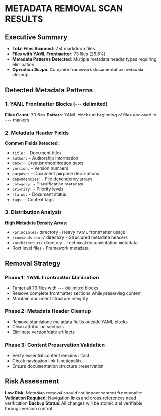 # METADATA REMOVAL SCAN RESULTS

## Executive Summary
- **Total Files Scanned**: 274 markdown files
- **Files with YAML Frontmatter**: 73 files (26.6%)
- **Metadata Patterns Detected**: Multiple metadata header types requiring elimination
- **Operation Scope**: Complete framework documentation metadata cleanup

## Detected Metadata Patterns

### 1. YAML Frontmatter Blocks (--- delimited)
**Files Count**: 73 files
**Pattern**: YAML blocks at beginning of files enclosed in `---` markers

### 2. Metadata Header Fields
**Common Fields Detected**:
- `title:` - Document titles
- `author:` - Authorship information  
- `date:` - Creation/modification dates
- `version:` - Version numbers
- `purpose:` - Document purpose descriptions
- `dependencies:` - File dependency arrays
- `category:` - Classification metadata
- `priority:` - Priority levels
- `status:` - Document status
- `tags:` - Content tags

### 3. Distribution Analysis
**High Metadata Density Areas**:
- `/principles/` directory - Heavy YAML frontmatter usage
- `/commands-docs/` directory - Structured metadata headers
- `/architecture/` directory - Technical documentation metadata
- Root level files - Framework metadata

## Removal Strategy

### Phase 1: YAML Frontmatter Elimination
- Target all 73 files with `---` delimited blocks
- Remove complete frontmatter sections while preserving content
- Maintain document structure integrity

### Phase 2: Metadata Header Cleanup
- Remove standalone metadata fields outside YAML blocks
- Clean attribution sections
- Eliminate version/date artifacts

### Phase 3: Content Preservation Validation
- Verify essential content remains intact
- Check navigation link functionality
- Ensure documentation structure preservation

## Risk Assessment
**Low Risk**: Metadata removal should not impact content functionality
**Validation Required**: Navigation links and cross-references need verification
**Backup Status**: All changes will be atomic and verifiable through version control